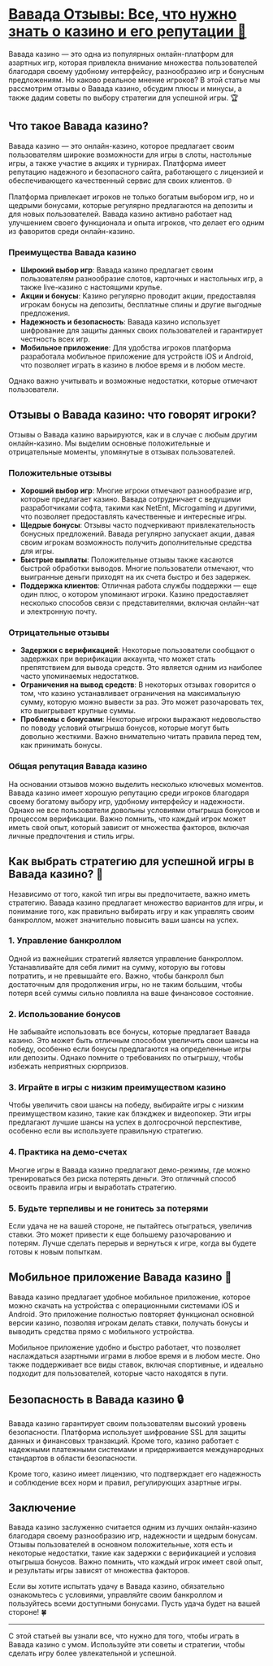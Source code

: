 # [Вавада Отзывы: Все, что нужно знать о казино и его репутации 🎰](https://partnervavadarv.com?promo=75590753-cc8b-4c4a-8d71-99b7a2293439-jud\&target=register)

Вавада казино — это одна из популярных онлайн-платформ для азартных игр, которая привлекла внимание множества пользователей благодаря своему удобному интерфейсу, разнообразию игр и бонусным предложениям. Но каково реальное мнение игроков? В этой статье мы рассмотрим отзывы о Вавада казино, обсудим плюсы и минусы, а также дадим советы по выбору стратегии для успешной игры. 🏆

## Что такое Вавада казино?

Вавада казино — это онлайн-казино, которое предлагает своим пользователям широкие возможности для игры в слоты, настольные игры, а также участие в акциях и турнирах. Платформа имеет репутацию надежного и безопасного сайта, работающего с лицензией и обеспечивающего качественный сервис для своих клиентов. 🌐

Платформа привлекает игроков не только богатым выбором игр, но и щедрыми бонусами, которые регулярно предлагаются на депозиты и для новых пользователей. Вавада казино активно работает над улучшением своего функционала и опыта игроков, что делает его одним из фаворитов среди онлайн-казино.

### Преимущества Вавада казино

* **Широкий выбор игр**: Вавада казино предлагает своим пользователям разнообразие слотов, карточных и настольных игр, а также live-казино с настоящими крупье.
* **Акции и бонусы**: Казино регулярно проводит акции, предоставляя игрокам бонусы на депозиты, бесплатные спины и другие выгодные предложения.
* **Надежность и безопасность**: Вавада казино использует шифрование для защиты данных своих пользователей и гарантирует честность всех игр.
* **Мобильное приложение**: Для удобства игроков платформа разработала мобильное приложение для устройств iOS и Android, что позволяет играть в казино в любое время и в любом месте.

Однако важно учитывать и возможные недостатки, которые отмечают пользователи.

## Отзывы о Вавада казино: что говорят игроки?

Отзывы о Вавада казино варьируются, как и в случае с любым другим онлайн-казино. Мы выделим основные положительные и отрицательные моменты, упомянутые в отзывах пользователей.

### Положительные отзывы

* **Хороший выбор игр**: Многие игроки отмечают разнообразие игр, которые предлагает казино. Вавада сотрудничает с ведущими разработчиками софта, такими как NetEnt, Microgaming и другими, что позволяет предоставлять качественные и интересные игры.
* **Щедрые бонусы**: Отзывы часто подчеркивают привлекательность бонусных предложений. Вавада регулярно запускает акции, давая своим игрокам возможность получить дополнительные средства для игры.
* **Быстрые выплаты**: Положительные отзывы также касаются быстрой обработки выводов. Многие пользователи отмечают, что выигранные деньги приходят на их счета быстро и без задержек.
* **Поддержка клиентов**: Отличная работа службы поддержки — еще один плюс, о котором упоминают игроки. Казино предоставляет несколько способов связи с представителями, включая онлайн-чат и электронную почту.

### Отрицательные отзывы

* **Задержки с верификацией**: Некоторые пользователи сообщают о задержках при верификации аккаунта, что может стать препятствием для вывода средств. Это является одним из наиболее часто упоминаемых недостатков.
* **Ограничения на вывод средств**: В некоторых отзывах говорится о том, что казино устанавливает ограничения на максимальную сумму, которую можно вывести за раз. Это может разочаровать тех, кто выигрывает крупные суммы.
* **Проблемы с бонусами**: Некоторые игроки выражают недовольство по поводу условий отыгрыша бонусов, которые могут быть довольно жесткими. Важно внимательно читать правила перед тем, как принимать бонусы.

### Общая репутация Вавада казино

На основании отзывов можно выделить несколько ключевых моментов. Вавада казино имеет хорошую репутацию среди игроков благодаря своему богатому выбору игр, удобному интерфейсу и надежности. Однако не все пользователи довольны условиями отыгрыша бонусов и процессом верификации. Важно помнить, что каждый игрок может иметь свой опыт, который зависит от множества факторов, включая личные предпочтения и стиль игры.

## Как выбрать стратегию для успешной игры в Вавада казино? 🎲

Независимо от того, какой тип игры вы предпочитаете, важно иметь стратегию. Вавада казино предлагает множество вариантов для игры, и понимание того, как правильно выбирать игру и как управлять своим банкроллом, может значительно повысить ваши шансы на успех.

### 1. Управление банкроллом

Одной из важнейших стратегий является управление банкроллом. Устанавливайте для себя лимит на сумму, которую вы готовы потратить, и не превышайте его. Важно, чтобы банкролл был достаточным для продолжения игры, но не таким большим, чтобы потеря всей суммы сильно повлияла на ваше финансовое состояние.

### 2. Использование бонусов

Не забывайте использовать все бонусы, которые предлагает Вавада казино. Это может быть отличным способом увеличить свои шансы на победу, особенно если бонусы предлагаются на определенные игры или депозиты. Однако помните о требованиях по отыгрышу, чтобы избежать неприятных сюрпризов.

### 3. Играйте в игры с низким преимуществом казино

Чтобы увеличить свои шансы на победу, выбирайте игры с низким преимуществом казино, такие как блэкджек и видеопокер. Эти игры предлагают лучшие шансы на успех в долгосрочной перспективе, особенно если вы используете правильную стратегию.

### 4. Практика на демо-счетах

Многие игры в Вавада казино предлагают демо-режимы, где можно тренироваться без риска потерять деньги. Это отличный способ освоить правила игры и выработать стратегию.

### 5. Будьте терпеливы и не гонитесь за потерями

Если удача не на вашей стороне, не пытайтесь отыграться, увеличив ставки. Это может привести к еще большему разочарованию и потерям. Лучше сделать перерыв и вернуться к игре, когда вы будете готовы к новым попыткам.

## Мобильное приложение Вавада казино 📱

Вавада казино предлагает удобное мобильное приложение, которое можно скачать на устройства с операционными системами iOS и Android. Это приложение полностью повторяет функционал основной версии казино, позволяя игрокам делать ставки, получать бонусы и выводить средства прямо с мобильного устройства.

Мобильное приложение удобно и быстро работает, что позволяет наслаждаться азартными играми в любое время и в любом месте. Оно также поддерживает все виды ставок, включая спортивные, и идеально подходит для пользователей, которые часто находятся в пути.

## Безопасность в Вавада казино 🔒

Вавада казино гарантирует своим пользователям высокий уровень безопасности. Платформа использует шифрование SSL для защиты данных и финансовых транзакций. Кроме того, казино работает с надежными платежными системами и придерживается международных стандартов в области безопасности.

Кроме того, казино имеет лицензию, что подтверждает его надежность и соблюдение всех норм и правил, регулирующих азартные игры.

## Заключение

Вавада казино заслуженно считается одним из лучших онлайн-казино благодаря своему разнообразию игр, надежности и щедрым бонусам. Отзывы пользователей в основном положительные, хотя есть и некоторые недостатки, такие как задержки с верификацией и условия отыгрыша бонусов. Важно помнить, что каждый игрок имеет свой опыт, и результаты игры зависят от множества факторов.

Если вы хотите испытать удачу в Вавада казино, обязательно ознакомьтесь с условиями, управляйте своим банкроллом и пользуйтесь всеми доступными бонусами. Пусть удача будет на вашей стороне! 🍀

***

С этой статьей вы узнали все, что нужно для того, чтобы играть в Вавада казино с умом. Используйте эти советы и стратегии, чтобы сделать игру более увлекательной и успешной.
